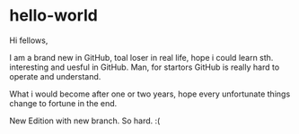 # hello-world

Hi fellows,

I am a brand new in GitHub, toal loser in real life, hope i could learn sth. interesting and uesful in GitHub.
Man, for startors GitHub is really hard to operate and understand.

What i would become after one or two years, hope every unfortunate things change to fortune in the end.

New Edition with new branch. So hard. :(
